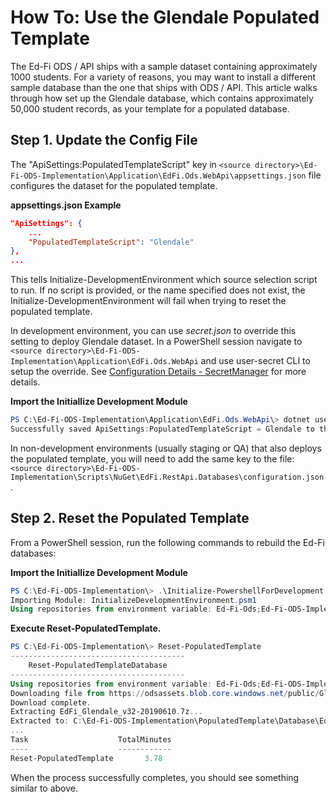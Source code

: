 # How To: Use the Glendale Populated Template

The Ed-Fi ODS / API ships with a sample dataset containing approximately 1000
students. For a variety of reasons, you may want to install a different sample
database than the one that ships with ODS / API. This article walks through how set
up the Glendale database, which contains approximately 50,000 student records,
as your template for a populated database.

## Step 1. Update the Config File

The "ApiSettings:PopulatedTemplateScript" key in `<source
directory>\Ed-Fi-ODS-Implementation\Application\EdFi.Ods.WebApi\appsettings.json`
file configures the dataset for the populated template.

**appsettings.json Example**
```json
"ApiSettings": {
    ...
    "PopulatedTemplateScript": "Glendale"
},
...
```

This tells Initialize-DevelopmentEnvironment which source selection script to
run. If no script is provided, or the name specified does not exist,
the Initialize-DevelopmentEnvironment will fail when trying to reset the populated template.

In development environment, you can use _secret.json_ to override this setting
to deploy Glendale dataset. In a PowerShell session navigate to `<source
directory>\Ed-Fi-ODS-Implementation\Application\EdFi.Ods.WebApi` and use
user-secret CLI to setup the override. See [Configuration Details -
SecretManager](../platform-dev-guide/configuration/configuration-details.mdx#secret-manager)
for more details.

**Import the Initiallize Development Module**
```powershell
PS C:\Ed-Fi-ODS-Implementation\Application\EdFi.Ods.WebApi\> dotnet user-secrets set "ApiSettings:PopulatedTemplateScript" "Glendale"
Successfully saved ApiSettings:PopulatedTemplateScript = Glendale to the secret store.
```

In non-development environments (usually staging or QA) that also deploys the
populated template, you will need to add the same key to the file: `<source
directory>\Ed-Fi-ODS-Implementation\Scripts\NuGet\EdFi.RestApi.Databases\configuration.json`.

## Step 2. Reset the Populated Template

From a PowerShell session, run the following commands to rebuild the Ed-Fi databases:

**Import the Initiallize Development Module**
```powershell
PS C:\Ed-Fi-ODS-Implementation\> .\Initialize-PowershellForDevelopment.ps1
Importing Module: InitializeDevelopmentEnvironment.psm1
Using repositories from environment variable: Ed-Fi-Ods;Ed-Fi-ODS-Implementation
```
**Execute Reset-PopulatedTemplate.**


```powershell
PS C:\Ed-Fi-ODS-Implementation\> Reset-PopulatedTemplate
---------------------------------------
    Reset-PopulatedTemplateDatabase
---------------------------------------
Using repositories from environment variable: Ed-Fi-Ods;Ed-Fi-ODS-Implementation
Downloading file from https://odsassets.blob.core.windows.net/public/Glendale/EdFi_Glendale_v32-20190610.7z...
Download complete.
Extracting EdFi_Glendale_v32-20190610.7z...
Extracted to: C:\Ed-Fi-ODS-Implementation\PopulatedTemplate\Database\EdFi_Glendale_v32-20190610.7z
...
Task                    TotalMinutes
----                    ------------
Reset-PopulatedTemplate       3.78
```

When the process successfully completes, you should see something similar to above.


